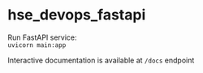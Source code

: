 # hse_devops_fastapi

Run FastAPI service:  
```uvicorn main:app```  

Interactive documentation is available at `/docs` endpoint